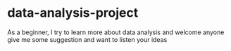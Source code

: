 # data-analysis-project
As a beginner, I try to learn more about data analysis and welcome anyone give me some suggestion and want to listen your ideas 
